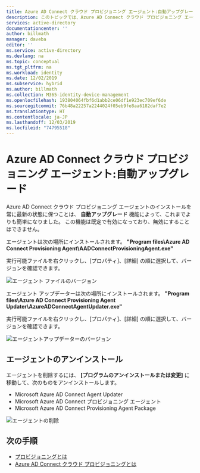 ```yaml
---
title: Azure AD Connect クラウド プロビジョニング エージェント:自動アップグレード | Microsoft Docs
description: このトピックでは、Azure AD Connect クラウド プロビジョニング エージェントの組み込みの自動アップグレード機能について説明します。
services: active-directory
documentationcenter: ''
author: billmath
manager: daveba
editor: ''
ms.service: active-directory
ms.devlang: na
ms.topic: conceptual
ms.tgt_pltfrm: na
ms.workload: identity
ms.date: 12/02/2019
ms.subservice: hybrid
ms.author: billmath
ms.collection: M365-identity-device-management
ms.openlocfilehash: 193804064fbf6d1abb2ce06df1e923ec709ef6de
ms.sourcegitcommit: 76b48a22257a2244024f05eb9fe8aa6182daf7e2
ms.translationtype: HT
ms.contentlocale: ja-JP
ms.lasthandoff: 12/03/2019
ms.locfileid: "74795518"
---
```

# <a name="azure-ad-connect-cloud-provisioning-agent-automatic-upgrade"></a>Azure AD Connect クラウド プロビジョニング エージェント:自動アップグレード

Azure AD Connect クラウド プロビジョニング エージェントのインストールを常に最新の状態に保つことは、 **自動アップグレード** 機能によって、これまでよりも簡単になりました。 この機能は既定で有効になっており、無効にすることはできません。

エージェントは次の場所にインストールされます。 **"Program files\Azure AD Connect Provisioning Agent\AADConnectProvisioningAgent.exe"**

実行可能ファイルを右クリックし、[プロパティ]、[詳細] の順に選択して、バージョンを確認できます。

![エージェント ファイルのバージョン](media/how-to-automatic-upgrade/agent1.png)

エージェント アップデーターは次の場所にインストールされます。 **"Program files\Azure AD Connect Provisioning Agent Updater\AzureADConnectAgentUpdater.exe"**

実行可能ファイルを右クリックし、[プロパティ]、[詳細] の順に選択して、バージョンを確認できます。

![エージェントアップデーターのバージョン](media/how-to-automatic-upgrade/agent2.png)

## <a name="uninstalling-the-agent"></a>エージェントのアンインストール
エージェントを削除するには、 **[プログラムのアンインストールまたは変更]** に移動して、次のものをアンインストールします。

- Microsoft Azure AD Connect Agent Updater
- Microsoft Azure AD Connect プロビジョニング エージェント
- Microsoft Azure AD Connect Provisioning Agent Package

![エージェントの削除](media/how-to-automatic-upgrade/agent3.png)

## <a name="next-steps"></a>次の手順 

- [プロビジョニングとは](what-is-provisioning.md)
- [Azure AD Connect クラウド プロビジョニングとは](what-is-cloud-provisioning.md)

